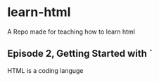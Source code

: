 # learn-html
A Repo made for teaching how to learn html


## Episode 2, Getting Started with `<html>

HTML is a coding languge
